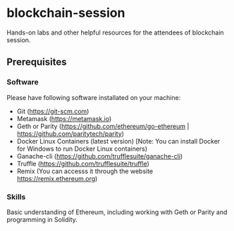 # blockchain-session
Hands-on labs and other helpful resources for the attendees of blockchain session.

## Prerequisites

### Software
Please have following software installated on your machine:

* Git (https://git-scm.com)
* Metamask (https://metamask.io)
* Geth or Parity (https://github.com/ethereum/go-ethereum | https://github.com/paritytech/parity)
* Docker Linux Containers (latest version) [Note: You can install Docker for Windows to run Docker Linux containers)
* Ganache-cli (https://github.com/trufflesuite/ganache-cli)
* Truffle (https://github.com/trufflesuite/truffle)
* Remix (You can accesss it through the website https://remix.ethereum.org)

### Skills

Basic understanding of Ethereum, including working with Geth or Parity and programming in Solidity.


